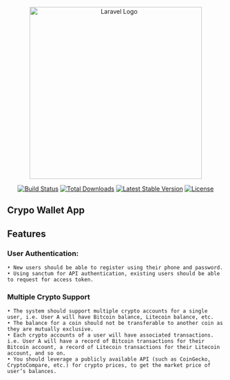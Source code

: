 <p align="center"><a href="https://laravel.com" target="_blank"><img src="https://raw.githubusercontent.com/laravel/art/master/logo-lockup/5%20SVG/2%20CMYK/1%20Full%20Color/laravel-logolockup-cmyk-red.svg" width="400" alt="Laravel Logo"></a></p>

<p align="center">
<a href="https://github.com/laravel/framework/actions"><img src="https://github.com/laravel/framework/workflows/tests/badge.svg" alt="Build Status"></a>
<a href="https://packagist.org/packages/laravel/framework"><img src="https://img.shields.io/packagist/dt/laravel/framework" alt="Total Downloads"></a>
<a href="https://packagist.org/packages/laravel/framework"><img src="https://img.shields.io/packagist/v/laravel/framework" alt="Latest Stable Version"></a>
<a href="https://packagist.org/packages/laravel/framework"><img src="https://img.shields.io/packagist/l/laravel/framework" alt="License"></a>
</p>

## Crypo Wallet App
## Features
### User Authentication:
    • New users should be able to register using their phone and password.
    • Using sanctum for API authentication, existing users should be able to request for access token.
### Multiple Crypto Support
    • The system should support multiple crypto accounts for a single user, i.e. User A will have Bitcoin balance, Litecoin balance, etc.
    • The balance for a coin should not be transferable to another coin as they are mutually exclusive.
    • Each crypto accounts of a user will have associated transactions. i.e. User A will have a record of Bitcoin transactions for their Bitcoin account, a record of Litecoin transactions for their Litecoin account, and so on.
    • You should leverage a publicly available API (such as CoinGecko, CryptoCompare, etc.) for crypto prices, to get the market price of user’s balances.

